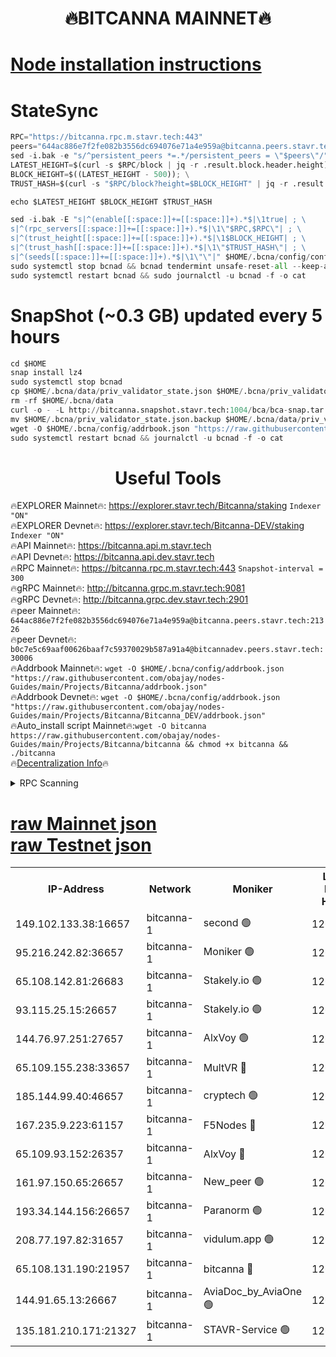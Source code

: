 <h1 align="center"> 🔥BITCANNA MAINNET🔥</h1>


[Node installation instructions](https://github.com/obajay/nodes-Guides/tree/main/Projects/Bitcanna)
=

# StateSync
```python
RPC="https://bitcanna.rpc.m.stavr.tech:443"
peers="644ac886e7f2fe082b3556dc694076e71a4e959a@bitcanna.peers.stavr.tech:21326"
sed -i.bak -e "s/^persistent_peers *=.*/persistent_peers = \"$peers\"/" $HOME/.bcna/config/config.toml
LATEST_HEIGHT=$(curl -s $RPC/block | jq -r .result.block.header.height); \
BLOCK_HEIGHT=$((LATEST_HEIGHT - 500)); \
TRUST_HASH=$(curl -s "$RPC/block?height=$BLOCK_HEIGHT" | jq -r .result.block_id.hash)

echo $LATEST_HEIGHT $BLOCK_HEIGHT $TRUST_HASH

sed -i.bak -E "s|^(enable[[:space:]]+=[[:space:]]+).*$|\1true| ; \
s|^(rpc_servers[[:space:]]+=[[:space:]]+).*$|\1\"$RPC,$RPC\"| ; \
s|^(trust_height[[:space:]]+=[[:space:]]+).*$|\1$BLOCK_HEIGHT| ; \
s|^(trust_hash[[:space:]]+=[[:space:]]+).*$|\1\"$TRUST_HASH\"| ; \
s|^(seeds[[:space:]]+=[[:space:]]+).*$|\1\"\"|" $HOME/.bcna/config/config.toml
sudo systemctl stop bcnad && bcnad tendermint unsafe-reset-all --keep-addr-book
sudo systemctl restart bcnad && sudo journalctl -u bcnad -f -o cat
```
# SnapShot (~0.3 GB) updated every 5 hours
```python
cd $HOME
snap install lz4
sudo systemctl stop bcnad
cp $HOME/.bcna/data/priv_validator_state.json $HOME/.bcna/priv_validator_state.json.backup
rm -rf $HOME/.bcna/data
curl -o - -L http://bitcanna.snapshot.stavr.tech:1004/bca/bca-snap.tar.lz4 | lz4 -c -d - | tar -x -C $HOME/.bcna --strip-components 2
mv $HOME/.bcna/priv_validator_state.json.backup $HOME/.bcna/data/priv_validator_state.json
wget -O $HOME/.bcna/config/addrbook.json "https://raw.githubusercontent.com/obajay/nodes-Guides/main/Projects/Bitcanna/addrbook.json"
sudo systemctl restart bcnad && journalctl -u bcnad -f -o cat
```

 <h1 align="center"> Useful Tools</h1>

🔥EXPLORER Mainnet🔥:    https://explorer.stavr.tech/Bitcanna/staking          `Indexer "ON"` \
🔥EXPLORER Devnet🔥:     https://explorer.stavr.tech/Bitcanna-DEV/staking     `Indexer "ON"` \
🔥API Mainnet🔥:         https://bitcanna.api.m.stavr.tech \
🔥API Devnet🔥:          https://bitcanna.api.dev.stavr.tech \
🔥RPC Mainnet🔥:         https://bitcanna.rpc.m.stavr.tech:443         `Snapshot-interval = 300` \
🔥gRPC Mainnet🔥:        http://bitcanna.grpc.m.stavr.tech:9081 \
🔥gRPC Devnet🔥:         http://bitcanna.grpc.dev.stavr.tech:2901 \
🔥peer Mainnet🔥:        `644ac886e7f2fe082b3556dc694076e71a4e959a@bitcanna.peers.stavr.tech:21326` \
🔥peer Devnet🔥:         `b0c7e5c69aaf00626baaf7c59370029b587a91a4@bitcannadev.peers.stavr.tech:30006` \
🔥Addrbook Mainnet🔥:    ```wget -O $HOME/.bcna/config/addrbook.json "https://raw.githubusercontent.com/obajay/nodes-Guides/main/Projects/Bitcanna/addrbook.json"``` \
🔥Addrbook Devnet🔥:    ```wget -O $HOME/.bcna/config/addrbook.json "https://raw.githubusercontent.com/obajay/nodes-Guides/main/Projects/Bitcanna/Bitcanna_DEV/addrbook.json"``` \
🔥Auto_install script Mainnet🔥:```wget -O bitcanna https://raw.githubusercontent.com/obajay/nodes-Guides/main/Projects/Bitcanna/bitcanna && chmod +x bitcanna && ./bitcanna``` \
🔥[Decentralization Info](https://github.com/obajay/StateSync-snapshots/tree/main/Projects/Bitcanna/Decentralization)🔥


<details>
<summary>RPC Scanning</summary>

<h2 align="center"> We scan nodes in real time every 4 hours. And we provide the final result of RPC endpoints.
We cannot influence the operation of these nodes in any way. </h2>


```python
If Voting Power is higher than 0 --> then the Node is a validator of the network and may be subject to attack and be a potential threat to the chain.
```
```python
We marked such validators with a red symbol
```

</details>

[raw Mainnet json](https://rpc-check.bcam.stavr.tech/bcam/rpc-bcam-result.json) \
[raw Testnet json](https://github.com/obajay/StateSync-snapshots/tree/main/Projects/Bitcanna/Rpc-Check-Testnet)
=



<table><tr><th>IP-Address</th><th>Network</th><th>Moniker</th><th>Latest Block Height</th><th>Earliest Block Height</th><th>Catching Up</th><th>Tx Index</th><th>Voting Power</th><th>Scan Time</th></tr><tr><td>149.102.133.38:16657</td><td>bitcanna-1</td><td>second 🟢</td><td>12611409</td><td>1</td><td>False</td><td>on</td><td>0</td><td>2024-02-16T15:02:12.286040450UTC</td></tr><tr><td>95.216.242.82:36657</td><td>bitcanna-1</td><td>Moniker 🟢</td><td>12611398</td><td>5776907</td><td>False</td><td>on</td><td>0</td><td>2024-02-16T15:01:09.152800568UTC</td></tr><tr><td>65.108.142.81:26683</td><td>bitcanna-1</td><td>Stakely.io 🟢</td><td>12611403</td><td>6152001</td><td>False</td><td>on</td><td>0</td><td>2024-02-16T15:01:35.307801936UTC</td></tr><tr><td>93.115.25.15:26657</td><td>bitcanna-1</td><td>Stakely.io 🟢</td><td>12611402</td><td>6520001</td><td>False</td><td>on</td><td>0</td><td>2024-02-16T15:01:28.805675142UTC</td></tr><tr><td>144.76.97.251:27657</td><td>bitcanna-1</td><td>AlxVoy 🟢</td><td>12611407</td><td>8805201</td><td>False</td><td>on</td><td>0</td><td>2024-02-16T15:02:01.608847515UTC</td></tr><tr><td>65.109.155.238:33657</td><td>bitcanna-1</td><td>MultVR 🔴</td><td>12611404</td><td>9933415</td><td>False</td><td>on</td><td>352945</td><td>2024-02-16T15:01:42.985718212UTC</td></tr><tr><td>185.144.99.40:46657</td><td>bitcanna-1</td><td>cryptech 🟢</td><td>12611398</td><td>11528001</td><td>False</td><td>on</td><td>0</td><td>2024-02-16T15:01:04.676233237UTC</td></tr><tr><td>167.235.9.223:61157</td><td>bitcanna-1</td><td>F5Nodes 🔴</td><td>12611405</td><td>12084001</td><td>False</td><td>on</td><td>570</td><td>2024-02-16T15:01:45.396184151UTC</td></tr><tr><td>65.109.93.152:26357</td><td>bitcanna-1</td><td>AlxVoy 🔴</td><td>12611409</td><td>12109301</td><td>False</td><td>on</td><td>1391783</td><td>2024-02-16T15:02:12.897467488UTC</td></tr><tr><td>161.97.150.65:26657</td><td>bitcanna-1</td><td>New_peer 🟢</td><td>12611403</td><td>12254001</td><td>False</td><td>on</td><td>0</td><td>2024-02-16T15:01:35.607300402UTC</td></tr><tr><td>193.34.144.156:26657</td><td>bitcanna-1</td><td>Paranorm 🟢</td><td>12611405</td><td>12271301</td><td>False</td><td>on</td><td>0</td><td>2024-02-16T15:01:50.118336194UTC</td></tr><tr><td>208.77.197.82:31657</td><td>bitcanna-1</td><td>vidulum.app 🟢</td><td>12596389</td><td>12386934</td><td>False</td><td>on</td><td>0</td><td>2024-02-16T15:01:38.502091125UTC</td></tr><tr><td>65.108.131.190:21957</td><td>bitcanna-1</td><td>bitcanna 🔴</td><td>12611405</td><td>12511405</td><td>False</td><td>on</td><td>409729</td><td>2024-02-16T15:01:49.819294183UTC</td></tr><tr><td>144.91.65.13:26667</td><td>bitcanna-1</td><td>AviaDoc_by_AviaOne 🟢</td><td>12611406</td><td>12601001</td><td>False</td><td>on</td><td>0</td><td>2024-02-16T15:01:58.865228723UTC</td></tr><tr><td>135.181.210.171:21327</td><td>bitcanna-1</td><td>STAVR-Service 🟢</td><td>12611407</td><td>12610001</td><td>False</td><td>on</td><td>0</td><td>2024-02-16T15:02:01.295524098UTC</td></tr></table>
